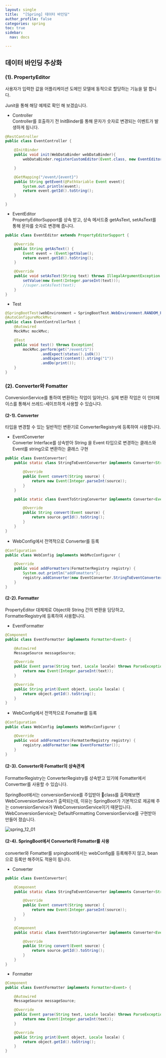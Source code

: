 ```yaml
---
layout: single
title:  "[Spring] 데이터 바인딩"
author_profile: false
categories: spring
toc: true
sidebar:
  nav: docs

---
```


## 데이터 바인딩 추상화 

### (1). PropertyEditor

사용자가 입력한 값을 어플리케이션 도메인 모델에 동적으로 할당하는 기능을 말 합니다.

Junit을 통해 해당 예제로 확인 해 보겠습니다.

- Controller  
  Controller를 호출하기 전 InitBinder를 통해 문자가 숫자로 변경되는 이벤트가 발생하게 됩니다.

```java
@RestController
public class EventController {

    @InitBinder
    public void init(WebDataBinder webDataBinder){
        webDataBinder.registerCustomEditor(Event.class, new EventEditor());

    }

    @GetMapping("/event/{event}")
    public String getEvent(@PathVariable Event event){
        System.out.println(event);
        return event.getId().toString();
    }

}
```



- EventEditor  
  PropertyEditorSupport를 상속 받고, 상속 메서드중 getAsText, setAsText를 통해 문자를 숫자로 변경해 줍니다.

```java
public class EventEditor extends PropertyEditorSupport {

    @Override
    public String getAsText() {
        Event event = (Event)getValue();
        return event.getId().toString();
    }

    @Override
    public void setAsText(String text) throws IllegalArgumentException {
        setValue(new Event(Integer.parseInt(text)));
        //super.setAsText(text);
    }
}

```

- Test 

```java
@SpringBootTest(webEnvironment = SpringBootTest.WebEnvironment.RANDOM_PORT)
@AutoConfigureMockMvc
public class EventControllerTest {
    @Autowired
    MockMvc mockMvc;

    @Test
    public void test() throws Exception{
        mockMvc.perform(get("/event/1"))
                .andExpect(status().isOk())
                .andExpect(content().string("1"))
                .andDo(print());
    }
}
```



### (2). Converter와 Fomatter

ConversionService를 통하여 변환하는 작업이 일어난다.
실제 변환 작업은 이 인터페이스를 통해서 쓰레드-세이프하게 사용할 수 있습니다.

#### (2-1). Converter

타입을 변경할 수 있는 일반적인 변환기로 ConverterRegistry에 등록하여 사용합니다.

- EventConverter  
  Converter Interface를 상속받아 String 을 Event 타입으로 변경하는 클래스와 Event를 string으로 변환하는 클래스 구현

```java
public class EventConverter{
    public static class StringToEventConverter implements Converter<String, Event>{

        @Override
        public Event convert(String source) {
            return new Event(Integer.parseInt(source));
        }
    }

    public static class EventToStringConverter implements Converter<Event, String>{

        @Override
        public String convert(Event source) {
            return source.getId().toString();
        }
    }
}
```

- WebConfig에서 전역적으로 Converter를 등록

```java
@Configuration
public class WebConfig implements WebMvcConfigurer {

    @Override
    public void addFormatters(FormatterRegistry registry) {
        System.out.println("addFomatters");
        registry.addConverter(new EventConverter.StringToEventConverter());
    }
}
```



#### (2-2). Formatter

PropertyEditor 대체제로 Object와 String 간의 변환을 담당하고, FormatterRegistry에 등록하여 사용합니다.

- EventFormatter

```java
@Component
public class EventFormatter implements Formatter<Event> {

    @Autowired
    MessageSource messageSource;

    @Override
    public Event parse(String text, Locale locale) throws ParseException {
        return new Event(Integer.parseInt(text));
    }

    @Override
    public String print(Event object, Locale locale) {
        return object.getId().toString();
    }
}
```

- WebConfig에서 전역적으로 Fomatter를 등록

```java
@Configuration
public class WebConfig implements WebMvcConfigurer {

    @Override
    public void addFormatters(FormatterRegistry registry) {
        registry.addFormatter(new EventFormatter());
    } 
}
```

#### (2-3). Converter와 Fomatter의 상속관계

FormatterRegistry는 ConverterRegistry를 상속받고 있기에 Fomatter에서 Convertter를 사용할 수 있습니다.

SpringBoot에서는 conversionService를 주입받아 class를 출력해보면 WebConversionService가 출력되는데, 이유는 SpringBoot가 기본적으로 제공해 주는 conversionService가 WebConversionService이기 때문입니다.  
WebConversionService는 DefaultFormatting ConversionService를 구현받아 만들어 졌습니다.

![spring_12_01](https://hmyuk.github.io/images/2022-07-30-spring_12/spring_12_01.png)



#### (2-4). SpringBoot에서 Converter와 Fomatter를 사용

converter와 Fomatter를 srpingboot에서는 webConfig를 등록해주지 않고, bean으로 등록만 해주어도 적용이 됩니다.

- Converter

```java
public class EventConverter{

    @Component
    public static class StringToEventConverter implements Converter<String, Event>{

        @Override
        public Event convert(String source) {
            return new Event(Integer.parseInt(source));
        }
    }

    @Component
    public static class EventToStringConverter implements Converter<Event, String>{

        @Override
        public String convert(Event source) {
            return source.getId().toString();
        }
    }
}
```

- Formatter

```java
@Component
public class EventFormatter implements Formatter<Event> {

    @Autowired
    MessageSource messageSource;

    @Override
    public Event parse(String text, Locale locale) throws ParseException {
        return new Event(Integer.parseInt(text));
    }

    @Override
    public String print(Event object, Locale locale) {
        return object.getId().toString();
    }
}
```





